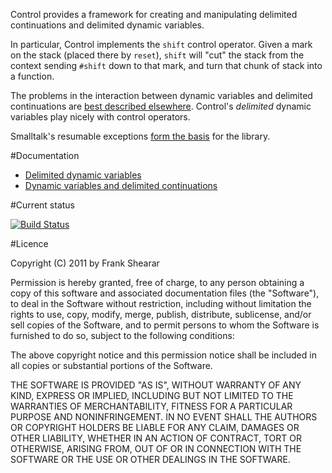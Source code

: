 Control provides a framework for creating and manipulating delimited continuations and delimited dynamic variables.

In particular, Control implements the `shift` control operator. Given a mark on the stack (placed there by `reset`), `shift` will "cut" the stack from the context sending `#shift` down to that mark, and turn that chunk of stack into a function.

The problems in the interaction between dynamic variables and delimited continuations are [best described elsewhere](http://okmij.org/ftp/Computation/dynamic-binding.html). Control's _delimited_ dynamic variables play nicely with control operators.

Smalltalk's resumable exceptions [form the basis](http://www.lshift.net/blog/2012/06/27/resumable-exceptions-can-macro-express-delimited-dynamic-variables) for the library.

#Documentation
* [Delimited dynamic variables](docs/delimited-dynamic-variables.md)
* [Dynamic variables and delimited continuations](docs/dynamic-variables-and-delimited-continuations.md)

#Current status

[![Build Status](https://secure.travis-ci.org/frankshearar/Control.png?branch=master)](http://travis-ci.org/frankshearar/Control)

#Licence

Copyright (C) 2011 by Frank Shearar

Permission is hereby granted, free of charge, to any person obtaining a copy of this software and associated documentation files (the "Software"), to deal in the Software without restriction, including without limitation the rights to use, copy, modify, merge, publish, distribute, sublicense, and/or sell copies of the Software, and to permit persons to whom the Software is furnished to do so, subject to the following conditions:

The above copyright notice and this permission notice shall be included in all copies or substantial portions of the Software.

THE SOFTWARE IS PROVIDED "AS IS", WITHOUT WARRANTY OF ANY KIND, EXPRESS OR IMPLIED, INCLUDING BUT NOT LIMITED TO THE WARRANTIES OF MERCHANTABILITY, FITNESS FOR A PARTICULAR PURPOSE AND NONINFRINGEMENT. IN NO EVENT SHALL THE AUTHORS OR COPYRIGHT HOLDERS BE LIABLE FOR ANY CLAIM, DAMAGES OR OTHER LIABILITY, WHETHER IN AN ACTION OF CONTRACT, TORT OR OTHERWISE, ARISING FROM, OUT OF OR IN CONNECTION WITH THE SOFTWARE OR THE USE OR OTHER DEALINGS IN THE SOFTWARE.